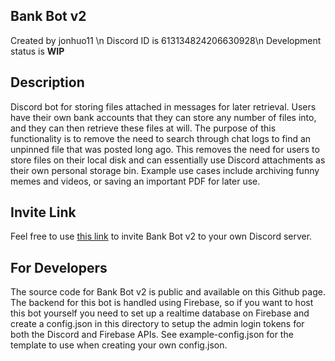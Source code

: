 ## Bank Bot v2
Created by jonhuo11 \n
Discord ID is 613134824206630928\n
Development status is **WIP**

## Description
Discord bot for storing files attached in messages for later retrieval. Users have their own bank accounts that they can store any number of files into, and they can then retrieve these files at will. The purpose of this functionality is to remove the need to search through chat logs to find an unpinned file that was posted long ago. This removes the need for users to store files on their local disk and can essentially use Discord attachments as their own personal storage bin. Example use cases include archiving funny memes and videos, or saving an important PDF for later use.

## Invite Link
Feel free to use [this link](https://discord.com/oauth2/authorize?client_id=NzQyMTUyNzM0Njg5NzIyNTU0.XzB9mA.MarVY4BdH8jjQiajMrc0DBRV7KM&scope=bot&permissions=37219392 "this link") to invite Bank Bot v2 to your own Discord server.

## For Developers
The source code for Bank Bot v2 is public and available on this Github page. The backend for this bot is handled using Firebase, so if you want to host this bot yourself you need to set up a realtime database on Firebase and create a config.json in this directory to setup the admin login tokens for both the Discord and Firebase APIs. See example-config.json for the template to use when creating your own config.json.
